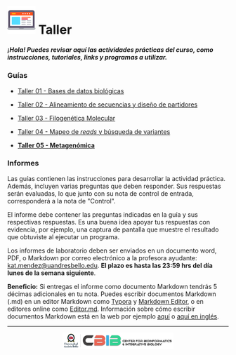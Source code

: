 # ![](https://github.com/BIOQ380/Taller/blob/master/images/laptop.png?raw=true) Taller

##### ¡Hola! Puedes revisar aquí las actividades prácticas del curso, como instrucciones, tutoriales, links y programas a utilizar.

### Guías

- [Taller 01 - Bases de datos biológicas](https://github.com/BIOQ380/Taller/blob/master/Taller_01.md)

- [Taller 02 - Alineamiento de secuencias y diseño de partidores](https://github.com/BIOQ380/Taller/blob/master/Taller_02.md)

- [Taller 03 - Filogenética Molecular](https://github.com/BIOQ380/Taller/blob/master/Taller_03.md)

- [Taller 04 - Mapeo de _reads_ y búsqueda de variantes](https://github.com/BIOQ380/Taller/blob/master/Taller_04.md)

- **[Taller 05 - Metagenómica](https://github.com/BIOQ380/Taller/blob/master/Taller_05.md)**

### Informes

Las guías contienen las instrucciones para desarrollar la actividad práctica. Además, incluyen varias preguntas que deben responder. Sus respuestas serán evaluadas, lo que junto con su nota de control de entrada, corresponderá a la nota de "Control".

El informe debe contener las preguntas indicadas en la guía y sus respectivas respuestas. Es una buena idea apoyar tus respuestas con evidencia, por ejemplo, una captura de pantalla que muestre el resultado que obtuviste al ejecutar un programa.

Los informes de laboratorio deben ser enviados en un documento word, PDF, o Markdown por correo electrónico a la profesora ayudante: kat.mendez@uandresbello.edu. **El plazo es hasta las 23:59 hrs del día lunes de la semana siguiente**.

**Beneficio:** Si entregas el informe como documento Markdown tendrás 5 décimas adicionales en tu nota. Puedes escribir documentos Markdown (.md) en un editor Markdown como [Typora](https://typora.io) y [Markdown Editor](https://marketplace.visualstudio.com/items?itemName=MadsKristensen.MarkdownEditor), o en editores online como [Editor.md](https://pandao.github.io/editor.md/en.html). Información sobre cómo escribir documentos Markdown está en la web por ejemplo [aquí](http://cesarhdz.com/articulos/escribir-en-markdown#que-es-markdown) o [aquí en inglés](https://github.com/adam-p/markdown-here/wiki/Markdown-Cheatsheet).

---

<p align="center">
<img width="50%" src="https://github.com/BIOQ380/Taller/blob/master/images/unab_cbib_horizontal.png?raw=true">
</p>
